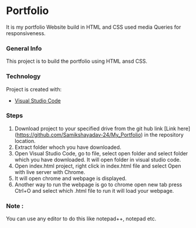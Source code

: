 # Portfolio

It is my portfolio Website build in HTML and CSS used media Queries for responsiveness.


### General Info
This project is to build the portfolio using HTML ansd CSS.


### Technology
Project is created with:
- [Visual Studio Code](https://code.visualstudio.com/)


### Steps
1. Download project to your specified drive from the git hub link [Link here] (https://github.com/Samikshayadav-24/My_Portfolio) in the repository location.
2. Extract folder whoch you have downloaded.
2. Open Visual Studio Code, go to file, select open folder and select folder which you have downloaded. It will open folder in visual studio code.
3. Open index.html project, right click in index.html file and select Open with live server with Chrome.
4. It will open chrome and webpage is displayed.
5. Another way to run the webpage is go to chrome open new tab press Ctrl+O and select which .html file to run it will load your webpage.


### Note :
You can use any editor to do this like notepad++, notepad etc.




